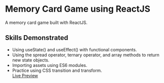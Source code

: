 # Memory Card Game using ReactJS

A memory card game built with ReactJS.

## Skills Demonstrated

* Using useState() and useEffect() with functional components.
* Using the spread operator, ternary operator, and array methods to return new state objects.
* Importing assets using ES6 modules.
* Practice using CSS transition and transform.  
[Live Preview](https://rwolt.github.io/memory-card/)
